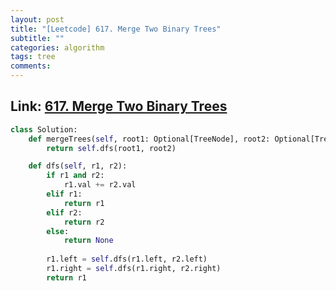 ```yaml
---
layout: post
title: "[Leetcode] 617. Merge Two Binary Trees"
subtitle: ""
categories: algorithm
tags: tree
comments:
---
```


## Link: [617. Merge Two Binary Trees](https://leetcode.com/problems/merge-two-binary-trees/)

```py
class Solution:
    def mergeTrees(self, root1: Optional[TreeNode], root2: Optional[TreeNode]) -> Optional[TreeNode]:
        return self.dfs(root1, root2)

    def dfs(self, r1, r2):
        if r1 and r2:
            r1.val += r2.val
        elif r1:
            return r1
        elif r2:
            return r2
        else:
            return None
        
        r1.left = self.dfs(r1.left, r2.left)
        r1.right = self.dfs(r1.right, r2.right)
        return r1
        
```

